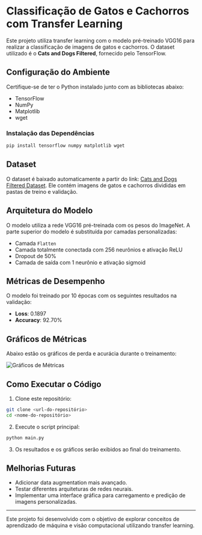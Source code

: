 # Classificação de Gatos e Cachorros com Transfer Learning

Este projeto utiliza transfer learning com o modelo pré-treinado VGG16 para realizar a classificação de imagens de gatos e cachorros. O dataset utilizado é o **Cats and Dogs Filtered**, fornecido pelo TensorFlow.

## Configuração do Ambiente

Certifique-se de ter o Python instalado junto com as bibliotecas abaixo:

- TensorFlow
- NumPy
- Matplotlib
- wget

### Instalação das Dependências

```bash
pip install tensorflow numpy matplotlib wget
```

## Dataset

O dataset é baixado automaticamente a partir do link: [Cats and Dogs Filtered Dataset](https://storage.googleapis.com/mledu-datasets/cats_and_dogs_filtered.zip). Ele contém imagens de gatos e cachorros divididas em pastas de treino e validação.

## Arquitetura do Modelo

O modelo utiliza a rede VGG16 pré-treinada com os pesos do ImageNet. A parte superior do modelo é substituída por camadas personalizadas:

- Camada `Flatten`
- Camada totalmente conectada com 256 neurônios e ativação ReLU
- Dropout de 50%
- Camada de saída com 1 neurônio e ativação sigmoid

## Métricas de Desempenho

O modelo foi treinado por 10 épocas com os seguintes resultados na validação:

- **Loss**: 0.1897
- **Accuracy**: 92.70%

## Gráficos de Métricas

Abaixo estão os gráficos de perda e acurácia durante o treinamento:

![Gráficos de Métricas](./Captura_de_tela_2024-12-13_103234.png)

## Como Executar o Código

1. Clone este repositório:

```bash
git clone <url-do-repositório>
cd <nome-do-repositório>
```

2. Execute o script principal:

```bash
python main.py
```

3. Os resultados e os gráficos serão exibidos ao final do treinamento.

## Melhorias Futuras

- Adicionar data augmentation mais avançado.
- Testar diferentes arquiteturas de redes neurais.
- Implementar uma interface gráfica para carregamento e predição de imagens personalizadas.

---

Este projeto foi desenvolvido com o objetivo de explorar conceitos de aprendizado de máquina e visão computacional utilizando transfer learning.

